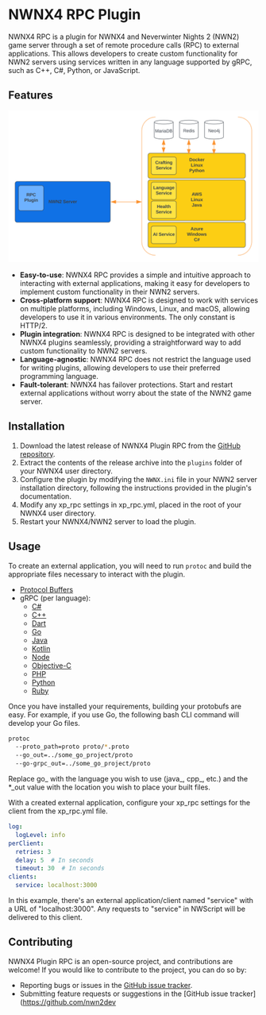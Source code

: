 # NWNX4 RPC Plugin

NWNX4 RPC is a plugin for NWNX4 and Neverwinter Nights 2 (NWN2) game server through a set of remote procedure calls (RPC) to external applications. This allows developers to create custom functionality for NWN2 servers using services written in any language supported by gRPC, such as C++, C#, Python, or JavaScript.

## Features

![xp_rpc Concept Chart](docs/assets/xp_rpc-concept.svg)

- **Easy-to-use**: NWNX4 RPC provides a simple and intuitive approach to interacting with external applications, making it easy for developers to implement custom functionality in their NWN2 servers.
- **Cross-platform support**: NWNX4 RPC is designed to work with services on multiple platforms, including Windows, Linux, and macOS, allowing developers to use it in various environments. The only constant is HTTP/2.
- **Plugin integration**: NWNX4 RPC is designed to be integrated with other NWNX4 plugins seamlessly, providing a straightforward way to add custom functionality to NWN2 servers.
- **Language-agnostic**: NWNX4 RPC does not restrict the language used for writing plugins, allowing developers to use their preferred programming language.
- **Fault-tolerant**: NWNX4 has failover protections. Start and restart external applications without worry about the state of the NWN2 game server.

## Installation

1. Download the latest release of NWNX4 Plugin RPC from the [GitHub repository](https://github.com/nwn2dev/nwnx4-plugin-rpc/releases).
2. Extract the contents of the release archive into the `plugins` folder of your NWNX4 user directory.
3. Configure the plugin by modifying the `NWNX.ini` file in your NWN2 server installation directory, following the instructions provided in the plugin's documentation.
4. Modify any xp_rpc settings in xp_rpc.yml, placed in the root of your NWNX4 user directory.
5. Restart your NWNX4/NWN2 server to load the plugin.

## Usage

To create an external application, you will need to run `protoc` and build the appropriate files necessary to interact with the plugin.

* [Protocol Buffers](https://developers.google.com/protocol-buffers/docs/downloads)
* gRPC (per language):
    * [C#](https://grpc.io/docs/languages/csharp/)
    * [C++](https://grpc.io/docs/languages/cpp/)
    * [Dart](https://grpc.io/docs/languages/dart/)
    * [Go](https://grpc.io/docs/languages/go/)
    * [Java](https://grpc.io/docs/languages/java/)
    * [Kotlin](https://grpc.io/docs/languages/kotlin/)
    * [Node](https://grpc.io/docs/languages/node/)
    * [Objective-C](https://grpc.io/docs/languages/objective-c/https://grpc.io/docs/languages/objective-c/)
    * [PHP](https://grpc.io/docs/languages/php/)
    * [Python](https://grpc.io/docs/languages/python/)
    * [Ruby](https://grpc.io/docs/languages/ruby/)

Once you have installed your requirements, building your protobufs are easy. For example, if you use Go, the following
bash CLI command will develop your Go files.

```bash
protoc 
  --proto_path=proto proto/*.proto 
  --go_out=../some_go_project/proto 
  --go-grpc_out=../some_go_project/proto
```

Replace go_ with the language you wish to use (java_, cpp_, etc.) and the *_out value with the location you wish to place your built files.

With a created external application, configure your xp_rpc settings for the client from the xp_rpc.yml file.

```yaml
log:
  logLevel: info
perClient:
  retries: 3
  delay: 5  # In seconds
  timeout: 30  # In seconds
clients:
  service: localhost:3000
```

In this example, there's an external application/client named "service" with a URL of "localhost:3000". Any requests to "service" in NWScript will be delivered to this client.

## Contributing

NWNX4 Plugin RPC is an open-source project, and contributions are welcome! If you would like to contribute to the project, you can do so by:

- Reporting bugs or issues in the [GitHub issue tracker](https://github.com/nwn2dev/nwnx4-plugin-rpc/issues).
- Submitting feature requests or suggestions in the [GitHub issue tracker](https://github.com/nwn2dev